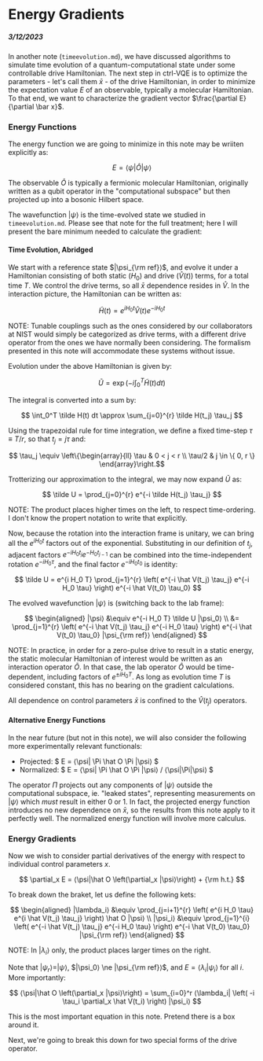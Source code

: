# Energy Gradients
##### 3/12/2023

In another note (`timeevolution.md`), we have discussed algorithms to simulate time evolution of a quantum-computational state under some controllable drive Hamiltonian.
The next step in ctrl-VQE is to optimize the parameters - let's call them $\bar x$ - of the drive Hamiltonian, in order to minimize the expectation value $E$ of an observable, typically a molecular Hamiltonian.
To that end, we want to characterize the gradient vector $\frac{\partial E}{\partial \bar x}$.

### Energy Functions

The energy function we are going to minimize in this note may be wriiten explicitly as:

$$ E = ⟨\psi|\hat O|\psi⟩ $$

The observable $\hat O$ is typically a fermionic molecular Hamiltonian, originally written as a qubit operator in the "computational subspace" but then projected up into a bosonic Hilbert space.

The wavefunction $|\psi⟩$ is the time-evolved state we studied in `timeevolution.md`.
Please see that note for the full treatment; here I will present the bare minimum needed to calculate the gradient:

#### Time Evolution, Abridged

We start with a reference state $|\psi_{\rm ref}⟩$, and evolve it under a Hamiltonian consisting of both static ($H_0$) and drive ($\hat V(t)$) terms, for a total time $T$.
We control the drive terms, so all $\bar x$ dependence resides in $\hat V$.
In the interaction picture, the Hamiltonian can be written as:

$$ \tilde H(t) = e^{iH_0t} \hat V(t) e^{-iH_0t} $$

NOTE: Tunable couplings such as the ones considered by our collaborators at NIST would simply be categorized as drive terms, with a different drive operator from the ones we have normally been considering.
The formalism presented in this note will accommodate these systems without issue.

Evolution under the above Hamiltonian is given by:

$$ \tilde U = \exp\left(-i \int_0^T \tilde H(t) dt\right) $$

The integral is converted into a sum by:

$$ \int_0^T \tilde H(t) dt \approx \sum_{j=0}^{r} \tilde H(t_j) \tau_j $$

Using the trapezoidal rule for time integration, we define a fixed time-step $\tau\equiv T/r$, so that $t_j=j\tau$ and:

$$ \tau_j \equiv \left\{\begin{array}{ll}
    \tau    & 0 < j < r \\
    \tau/2  & j \in \{ 0, r \}
\end{array}\right.$$

Trotterizing our approximation to the integral, we may now expand $\tilde U$ as:

$$ \tilde U = \prod_{j=0}^{r} e^{-i \tilde H(t_j) \tau_j} $$

NOTE: The product places higher times on the left, to respect time-ordering.
I don't know the propert notation to write that explicitly.

Now, because the rotation into the interaction frame is unitary, we can bring all the $e^{iH_0t}$ factors out of the exponential.
Substituting in our definition of $t_j$, adjacent factors $e^{-iH_0t_j}e^{-H_0t_{j-1}}$ can be combined into the time-independent rotation $e^{-iH_0\tau}$, and the final factor $e^{-iH_0t_0}$ is identity:

$$ \tilde U = e^{i H_0 T} \prod_{j=1}^{r} \left( e^{-i \hat V(t_j) \tau_j} e^{-i H_0 \tau} \right) e^{-i \hat V(t_0) \tau_0} $$

The evolved wavefunction $|\psi⟩$ is (switching back to the lab frame):

$$ \begin{aligned} |\psi⟩ &\equiv e^{-i H_0 T} \tilde U |\psi_0⟩ \\
    &= \prod_{j=1}^{r} \left( e^{-i \hat V(t_j) \tau_j} e^{-i H_0 \tau} \right) e^{-i \hat V(t_0) \tau_0} |\psi_{\rm ref}⟩
\end{aligned} $$

NOTE: In practice, in order for a zero-pulse drive to result in a static energy, the static molecular Hamiltonian of interest would be written as an interaction operator $\tilde O$.
In that case, the lab operator $\hat O$ would be time-dependent, including factors of $e^{\pm iH_0 T}$.
As long as evolution time $T$ is considered constant, this has no bearing on the gradient calculations.

All dependence on control parameters $\bar x$ is confined to the $\hat V(t_j)$ operators.

#### Alternative Energy Functions

In the near future (but not in this note), we will also consider the following more experimentally relevant functionals:
- Projected: $ E = ⟨\psi| \Pi \hat O \Pi |\psi⟩ $
- Normalized: $ E = ⟨\psi| \Pi \hat O \Pi |\psi⟩ / ⟨\psi|\Pi|\psi⟩ $

The operator $\Pi$ projects out any components of $|\psi⟩$ outside the computational subspace, ie. "leaked states", representing measurements on $|\psi⟩$ which _must_ result in either 0 or 1.
In fact, the projected energy function introduces no new dependence on $\bar x$, so the results from this note apply to it perfectly well.
The normalized energy function will involve more calculus.

### Energy Gradients

Now we wish to consider partial derivatives of the energy with respect to individual control parameters $x$.

$$ \partial_x E = ⟨\psi|\hat O \left(\partial_x |\psi⟩\right) + {\rm h.t.} $$

To break down the braket, let us define the following kets:

$$ \begin{aligned}
|\lambda_i⟩ &\equiv \prod_{j=i+1}^{r} \left( e^{i H_0 \tau} e^{i \hat V(t_j) \tau_j} \right) \hat O |\psi⟩ \\
|\psi_i⟩ &\equiv \prod_{j=1}^{i} \left( e^{-i \hat V(t_j) \tau_j} e^{-i H_0 \tau} \right) e^{-i \hat V(t_0) \tau_0} |\psi_{\rm ref}⟩
\end{aligned} $$

NOTE: In $|\lambda_i⟩$ only, the product places larger times on the right.

Note that $|\psi_r⟩=|\psi⟩$, $|\psi_0⟩ \ne |\psi_{\rm ref}⟩$, and $E=⟨\lambda_i|\psi_i⟩$ for all $i$.
More importantly:

$$ ⟨\psi|\hat O \left(\partial_x |\psi⟩\right) = \sum_{i=0}^r ⟨\lambda_i| \left( -i \tau_i \partial_x \hat V(t_i) \right) |\psi_i⟩ $$

This is the most important equation in this note.
Pretend there is a box around it.

Next, we're going to break this down for two special forms of the drive operator.